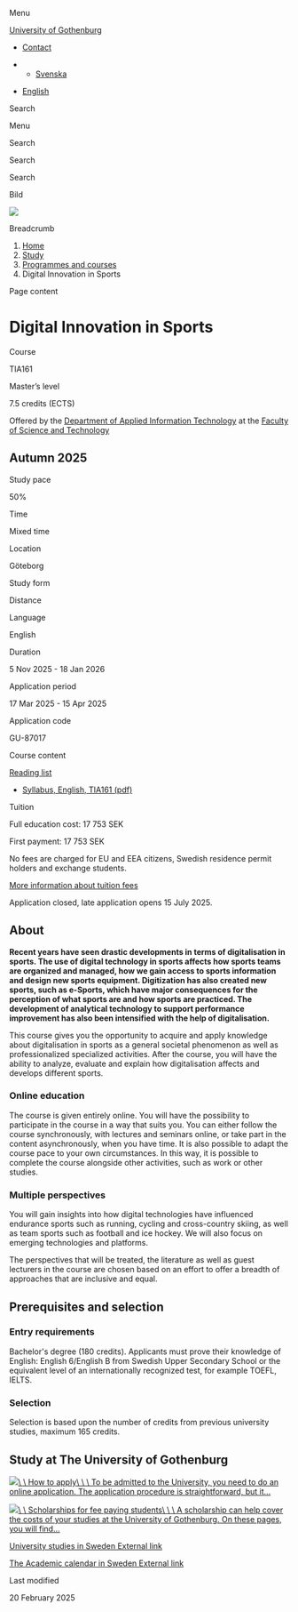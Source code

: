 Menu

[University of Gothenburg](https://www.gu.se/en)

- [Contact](https://www.gu.se/en/contact)

- - [Svenska](https://www.gu.se/studera/hitta-utbildning/digital-innovation-i-sport-tia161)
- [English](https://www.gu.se/en/study-gothenburg/digital-innovation-in-sports-tia161)

Search


Menu


Search


Search

Search

Bild

![](https://www.gu.se/sites/default/files/styles/100_10_3_xmedium_1x/public/kop_assets/6415785eeec534d9063a6e09c4d8b495686e42b6.jpg?h=e0edbfb4&itok=7hM7yrfu)

Breadcrumb

1. [Home](https://www.gu.se/en)
2. [Study](https://www.gu.se/en/study-in-gothenburg)
3. [Programmes and courses](https://www.gu.se/en/study-in-gothenburg/study-options)
4. Digital Innovation in Sports


Page content

# Digital Innovation in Sports

Course


TIA161


Master’s level



7.5 credits (ECTS)




Offered by the
[Department of Applied Information Technology](https://www.gu.se/en/applied-information-technology)
at the
[Faculty of Science and Technology](https://www.gu.se/en/science-and-technology)

## Autumn 2025

Study pace


50%

Time


Mixed time

Location


Göteborg

Study form


Distance

Language


English

Duration


5 Nov 2025
\- 18 Jan 2026

Application period


17 Mar 2025
\- 15 Apr 2025

Application code


GU-87017

Course content


[Reading list](https://www.gu.se/en/study-gothenburg/digital-innovation-in-sports-tia161/reading-list/9497de77-69c1-11ef-8528-b9857ed1423e)

- [Syllabus, English, TIA161 (pdf)](https://kursplaner.gu.se/pdf/kurs/en/TIA161)


Tuition


Full education cost: 17 753 SEK

First payment: 17 753 SEK

No fees are charged for EU and EEA citizens, Swedish residence permit holders and exchange students.

[More information about tuition fees](https://www.gu.se/en/study-in-gothenburg/apply/tuition-fees)

Application closed, late application opens 15 July 2025.


## About

**Recent years have seen drastic developments in terms of digitalisation in sports. The use of digital technology in sports affects how sports teams are organized and managed, how we gain access to sports information and design new sports equipment. Digitization has also created new sports, such as e-Sports, which have major consequences for the perception of what sports are and how sports are practiced. The development of analytical technology to support performance improvement has also been intensified with the help of digitalisation.**

This course gives you the opportunity to acquire and apply knowledge about digitalisation in sports as a general societal phenomenon as well as professionalized specialized activities. After the course, you will have the ability to analyze, evaluate and explain how digitalisation affects and develops different sports.

### Online education

The course is given entirely online. You will have the possibility to participate in the course in a way that suits you. You can either follow the course synchronously, with lectures and seminars online, or take part in the content asynchronously, when you have time. It is also possible to adapt the course pace to your own circumstances. In this way, it is possible to complete the course alongside other activities, such as work or other studies.

### Multiple perspectives

You will gain insights into how digital technologies have influenced endurance sports such as running, cycling and cross-country skiing, as well as team sports such as football and ice hockey. We will also focus on emerging technologies and platforms.

The perspectives that will be treated, the literature as well as guest lecturers in the course are chosen based on an effort to offer a breadth of approaches that are inclusive and equal.

## Prerequisites and selection

### Entry requirements

Bachelor's degree (180 credits). Applicants must prove their knowledge of English: English 6/English B from Swedish Upper Secondary School or the equivalent level of an internationally recognized test, for example TOEFL, IELTS.

### Selection

Selection is based upon the number of credits from previous university studies, maximum 165 credits.

## Study at The University of Gothenburg

[![](https://www.gu.se/sites/default/files/dynamic-image/dynamic_image_2188_218/public/2020-03/cytonn-photography-ZJEKICY5EXY-unsplash.jpg?media_id=2553&width=1904&height=208)\\
\\
How to apply\\
\\
\\
To be admitted to the University, you need to do an online application. The application procedure is straightforward, but it…](https://www.gu.se/en/study-in-gothenburg/apply)

[![](https://www.gu.se/sites/default/files/dynamic-image/dynamic_image_2188_218/public/2024-01/GU-7.jpg?media_id=95188&width=1904&height=208)\\
\\
Scholarships for fee paying students\\
\\
\\
A scholarship can help cover the costs of your studies at the University of Gothenburg. On these pages, you will find…](https://www.gu.se/en/study-in-gothenburg/apply/scholarships-for-fee-paying-students)

[University studies in Sweden External link](https://www.gu.se/en/study-in-gothenburg/before-you-arrive/university-studies-in-sweden "External link")

[The Academic calendar in Sweden External link](https://www.gu.se/en/study-in-gothenburg/when-you-are-here/academic-calendar "External link")

Last modified


20 February 2025